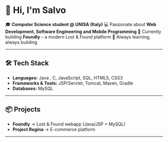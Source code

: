 # 👋 Hi, I'm Salvo

🎓 **Computer Science student @ UNISA (Italy)**
💻 Passionate about **Web Development, Software Engineering and Mobile Programming**
🚀 Currently building **Foundly** – a modern Lost & Found platform
🌱 Always learning, always building

---

## 🛠️ Tech Stack

* **Languages:** Java , C, JavaScript, SQL, HTML5, CSS3
* **Frameworks & Tools:** JSP/Servlet, Tomcat, Maven, Gradle
* **Databases:** MySQL
---

## 📦 Projects

* **Foundly** → Lost & Found webapp (Java/JSP + MySQL)
* **Project Regina** → E-commerce platform

---
